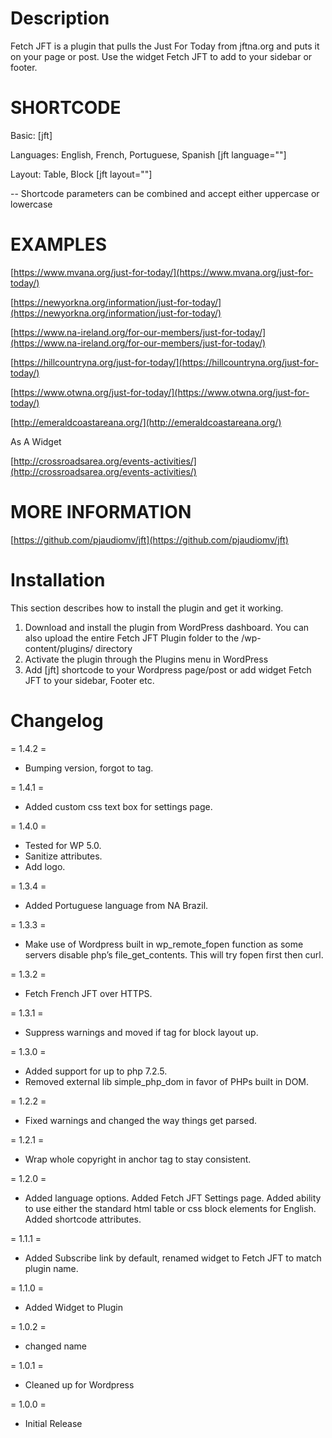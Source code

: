 # Description

Fetch JFT is a plugin that pulls the Just For Today from jftna.org and puts it on your page or post. Use the widget Fetch JFT to add to your sidebar or footer.

# SHORTCODE
Basic: [jft]

Languages: English, French, Portuguese, Spanish [jft language=""]

Layout: Table, Block [jft layout=""]

-- Shortcode parameters can be combined and accept either uppercase or lowercase

# EXAMPLES

[https://www.mvana.org/just-for-today/](https://www.mvana.org/just-for-today/)

[https://newyorkna.org/information/just-for-today/](https://newyorkna.org/information/just-for-today/)

[https://www.na-ireland.org/for-our-members/just-for-today/](https://www.na-ireland.org/for-our-members/just-for-today/)

[https://hillcountryna.org/just-for-today/](https://hillcountryna.org/just-for-today/)

[https://www.otwna.org/just-for-today/](https://www.otwna.org/just-for-today/)

[http://emeraldcoastareana.org/](http://emeraldcoastareana.org/)

As A Widget

[http://crossroadsarea.org/events-activities/](http://crossroadsarea.org/events-activities/)

# MORE INFORMATION

[https://github.com/pjaudiomv/jft](https://github.com/pjaudiomv/jft)

# Installation

This section describes how to install the plugin and get it working.

1. Download and install the plugin from WordPress dashboard. You can also upload the entire Fetch JFT Plugin folder to the /wp-content/plugins/ directory
2. Activate the plugin through the Plugins menu in WordPress
3. Add [jft] shortcode to your Wordpress page/post or add widget Fetch JFT to your sidebar, Footer etc.


# Changelog

= 1.4.2 =

* Bumping version, forgot to tag.

= 1.4.1 =

* Added custom css text box for settings page.

= 1.4.0 =

* Tested for WP 5.0.
* Sanitize attributes.
* Add logo.

= 1.3.4 =

* Added Portuguese language from NA Brazil.

= 1.3.3 =

* Make use of Wordpress built in wp_remote_fopen function as some servers disable php’s file_get_contents. This will try fopen first then curl.

= 1.3.2 =

* Fetch French JFT over HTTPS.

= 1.3.1 =

* Suppress warnings and moved if tag for block layout up.

= 1.3.0 =

* Added support for up to php 7.2.5.
* Removed external lib simple_php_dom in favor of PHPs built in DOM.

= 1.2.2 =

* Fixed warnings and changed the way things get parsed.

= 1.2.1 =

* Wrap whole copyright in anchor tag to stay consistent.

= 1.2.0 =

* Added language options. Added Fetch JFT Settings page. Added ability to use either the standard html table or css block elements for English. Added shortcode attributes.

= 1.1.1 =

* Added Subscribe link by default, renamed widget to Fetch JFT to match plugin name.

= 1.1.0 =

* Added Widget to Plugin

= 1.0.2 =

* changed name

= 1.0.1 =

* Cleaned up for Wordpress

= 1.0.0 =

* Initial Release